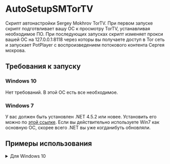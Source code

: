 # AutoSetupSMTorTV
Скрипт автонастройки Sergey Mokhrov TorTV. При первом запуске скрипт подготвливает вашу ОС к просмотру TorTV, устанавливая необходимое ПО. При последующих запусках скрипт изменяет прокси вашей ОС на 127.0.0.1:8118 через которы вы получаете доступ в Tor сеть и запускает PotPlayer с воспроизведением потокового контента Сергея мохрова.

## Требования к запуску

### Windows 10
Нет требований. В этой ОС есть все необходимое.

### Windows 7
У вас должен быть установлен .NET 4.5.2 или новее. Установить его можно по [этой ссылке](https://www.microsoft.com/download/details.aspx?id=42642). Если вы действительно используете Win7 как основную ОС, скорее всего .NET вы уже когданибуть обновляли.

## Примеры использования
<details><summary>Для Windows 10</summary>

<details><summary>Первый запуск (установка) SMTorTV</summary>

![First start SMTorTV on Windows 10 Demo](https://raw.githubusercontent.com/Veanvi/AutoSetupSMTorTV/master/ReadmeGIFs/Win10/Win10InstallTorTV.gif)
</details>

<details><summary>Все последующие запуски SMTorTV после первого</summary>

![Standart start SMTorTV on Windows 10 Demo](https://raw.githubusercontent.com/Veanvi/AutoSetupSMTorTV/master/ReadmeGIFs/Win10/Win10StartTorTV.gif)
</details>

<details><summary>Закрытие SMTorTV по завершению просмотра</summary>

![Stop SMTorTV on Windows 10 Demo](https://raw.githubusercontent.com/Veanvi/AutoSetupSMTorTV/master/ReadmeGIFs/Win10/Win10StopTorTV.gif)
</details>

</details>
